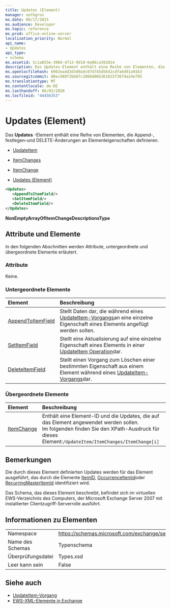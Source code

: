 ```yaml
---
title: Updates (Element)
manager: sethgros
ms.date: 09/17/2015
ms.audience: Developer
ms.topic: reference
ms.prod: office-online-server
localization_priority: Normal
api_name:
- Updates
api_type:
- schema
ms.assetid: 5c1a855e-390d-4713-9d10-6e86ca392814
description: Das Updates-Element enthält eine Reihe von Elementen, die Append-, festlegen-und DELETE-Änderungen an Elementeigenschaften definieren.
ms.openlocfilehash: 6902ea4d3d3d9adc074745d5642cdfa6d91a9163
ms.sourcegitcommit: 88ec988f2bb67c1866d06b361615f3674a24e795
ms.translationtype: MT
ms.contentlocale: de-DE
ms.lasthandoff: 06/03/2020
ms.locfileid: "44456353"
---
```

# <a name="updates-item"></a>Updates (Element)

Das **Updates** -Element enthält eine Reihe von Elementen, die Append-, festlegen-und DELETE-Änderungen an Elementeigenschaften definieren. 
  
- [UpdateItem](updateitem.md)
  
- [ItemChanges](itemchanges.md)
  
- [ItemChange](itemchange.md)
  
- [Updates (Element)](updates-item.md)
  
```xml
<Updates>
   <AppendToItemField/>
   <SetItemField/>
   <DeleteItemField/>
</Updates>
```

**NonEmptyArrayOfItemChangeDescriptionsType**

## <a name="attributes-and-elements"></a>Attribute und Elemente

In den folgenden Abschnitten werden Attribute, untergeordnete und übergeordnete Elemente erläutert.
  
### <a name="attributes"></a>Attribute

Keine.
  
### <a name="child-elements"></a>Untergeordnete Elemente

|**Element**|**Beschreibung**|
|:-----|:-----|
|[AppendToItemField](appendtoitemfield.md) <br/> |Stellt Daten dar, die während eines [UpdateItem-Vorgangs](updateitem-operation.md)an eine einzelne Eigenschaft eines Elements angefügt werden sollen.  <br/> |
|[SetItemField](setitemfield.md) <br/> |Stellt eine Aktualisierung auf eine einzelne Eigenschaft eines Elements in einer [UpdateItem Operation](updateitem-operation.md)dar.  <br/> |
|[DeleteItemField](deleteitemfield.md) <br/> |Stellt einen Vorgang zum Löschen einer bestimmten Eigenschaft aus einem Element während eines [UpdateItem-Vorgangs](updateitem-operation.md)dar.  <br/> |
   
### <a name="parent-elements"></a>Übergeordnete Elemente

|**Element**|**Beschreibung**|
|:-----|:-----|
|[ItemChange](itemchange.md) <br/> |Enthält eine Element-ID und die Updates, die auf das Element angewendet werden sollen.  <br/> Im folgenden finden Sie den XPath-Ausdruck für dieses Element:`/UpdateItem/ItemChanges/ItemChange[i]` <br/> |
   
## <a name="remarks"></a>Bemerkungen

Die durch dieses Element definierten Updates werden für das Element ausgeführt, das durch die Elemente [ItemID](itemid.md), [OccurrenceItemId](occurrenceitemid.md)oder [RecurringMasterItemId](recurringmasteritemid.md) identifiziert wird. 
  
Das Schema, das dieses Element beschreibt, befindet sich im virtuellen EWS-Verzeichnis des Computers, der Microsoft Exchange Server 2007 mit installierter Clientzugriff-Serverrolle ausführt.
  
## <a name="element-information"></a>Informationen zu Elementen

|||
|:-----|:-----|
|Namespace  <br/> |https://schemas.microsoft.com/exchange/services/2006/types  <br/> |
|Name des Schemas  <br/> |Typenschema  <br/> |
|Überprüfungsdatei  <br/> |Types.xsd  <br/> |
|Leer kann sein  <br/> |False  <br/> |
   
## <a name="see-also"></a>Siehe auch

- [UpdateItem-Vorgang](updateitem-operation.md)
- [EWS-XML-Elemente in Exchange](ews-xml-elements-in-exchange.md)

